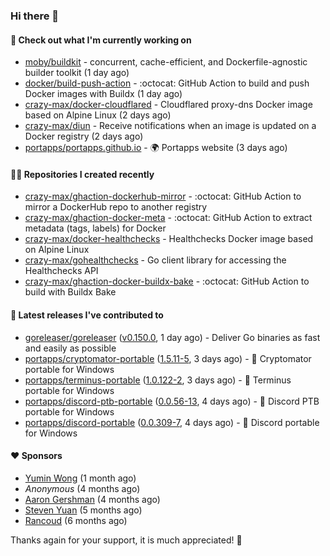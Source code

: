 ### Hi there 👋

#### 👷 Check out what I'm currently working on

- [moby/buildkit](https://github.com/moby/buildkit) - concurrent, cache-efficient, and Dockerfile-agnostic builder toolkit (1 day ago)
- [docker/build-push-action](https://github.com/docker/build-push-action) - :octocat: GitHub Action to build and push Docker images with Buildx (1 day ago)
- [crazy-max/docker-cloudflared](https://github.com/crazy-max/docker-cloudflared) - Cloudflared proxy-dns Docker image based on Alpine Linux (2 days ago)
- [crazy-max/diun](https://github.com/crazy-max/diun) - Receive notifications when an image is updated on a Docker registry (2 days ago)
- [portapps/portapps.github.io](https://github.com/portapps/portapps.github.io) - 🌍 Portapps website (3 days ago)

#### 👨‍💻 Repositories I created recently

- [crazy-max/ghaction-dockerhub-mirror](https://github.com/crazy-max/ghaction-dockerhub-mirror) - :octocat: GitHub Action to mirror a DockerHub repo to another registry
- [crazy-max/ghaction-docker-meta](https://github.com/crazy-max/ghaction-docker-meta) - :octocat: GitHub Action to extract metadata (tags, labels) for Docker
- [crazy-max/docker-healthchecks](https://github.com/crazy-max/docker-healthchecks) - Healthchecks Docker image based on Alpine Linux
- [crazy-max/gohealthchecks](https://github.com/crazy-max/gohealthchecks) - Go client library for accessing the Healthchecks API
- [crazy-max/ghaction-docker-buildx-bake](https://github.com/crazy-max/ghaction-docker-buildx-bake) - :octocat: GitHub Action to build with Buildx Bake

#### 🚀 Latest releases I've contributed to

- [goreleaser/goreleaser](https://github.com/goreleaser/goreleaser) ([v0.150.0](https://github.com/goreleaser/goreleaser/releases/tag/v0.150.0), 1 day ago) - Deliver Go binaries as fast and easily as possible
- [portapps/cryptomator-portable](https://github.com/portapps/cryptomator-portable) ([1.5.11-5](https://github.com/portapps/cryptomator-portable/releases/tag/1.5.11-5), 3 days ago) - 🚀 Cryptomator portable for Windows
- [portapps/terminus-portable](https://github.com/portapps/terminus-portable) ([1.0.122-2](https://github.com/portapps/terminus-portable/releases/tag/1.0.122-2), 3 days ago) - 🚀 Terminus portable for Windows 
- [portapps/discord-ptb-portable](https://github.com/portapps/discord-ptb-portable) ([0.0.56-13](https://github.com/portapps/discord-ptb-portable/releases/tag/0.0.56-13), 4 days ago) - 🚀 Discord PTB portable for Windows
- [portapps/discord-portable](https://github.com/portapps/discord-portable) ([0.0.309-7](https://github.com/portapps/discord-portable/releases/tag/0.0.309-7), 4 days ago) - 🚀 Discord portable for Windows

#### ❤️ Sponsors
- [Yumin Wong](https://github.com/itsbagpack) (1 month ago)
- _Anonymous_ (4 months ago)
- [Aaron Gershman](https://github.com/aegershman) (4 months ago)
- [Steven Yuan](https://github.com/syuan100) (5 months ago)
- [Rancoud](https://github.com/rancoud) (6 months ago)

Thanks again for your support, it is much appreciated! 🙏
